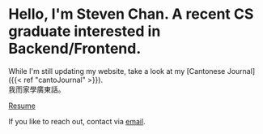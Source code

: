 # Hello, I'm Steven Chan. A recent CS graduate interested in Backend/Frontend.
While I'm still updating my website, take a look at my [Cantonese Journal]({{< ref "cantoJournal" >}}).   
我而家學廣東話。

[Resume](/resume.pdf)

If you like to reach out, contact via [email](mailto:stevenychansc@gmail.com).
